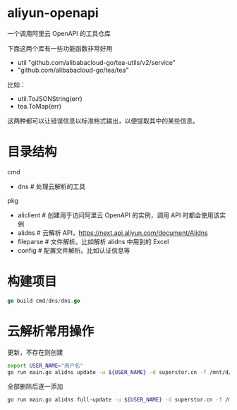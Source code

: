 # aliyun-openapi

一个调用阿里云 OpenAPI 的工具仓库

下面这两个库有一些功能函数非常好用

- util "github.com/alibabacloud-go/tea-utils/v2/service"
- "github.com/alibabacloud-go/tea/tea"

比如：

- util.ToJSONString(err)
- tea.ToMap(err)

这两种都可以让错误信息以标准格式输出，以便提取其中的某些信息。

# 目录结构

cmd

- dns # 处理云解析的工具

pkg

- aliclient # 创建用于访问阿里云 OpenAPI 的实例，调用 API 时都会使用该实例
- alidns # 云解析 API，https://next.api.aliyun.com/document/Alidns
- fileparse # 文件解析。比如解析 alidns 中用到的 Excel
- config # 配置文件解析。比如认证信息等

# 构建项目

```go
go build cmd/dns/dns.go
```

# 云解析常用操作

更新，不存在则创建

```bash
export USER_NAME="用户名"
go run main.go alidns update -u ${USER_NAME} -d superstor.cn -f /mnt/d/tmp/superstor.cn.xlsx
```

全部删除后逐一添加

```bash
go run main.go alidns full-update -u ${USER_NAME} -d superstor.cn -f /mnt/d/tmp/superstor.cn.xlsx
```
